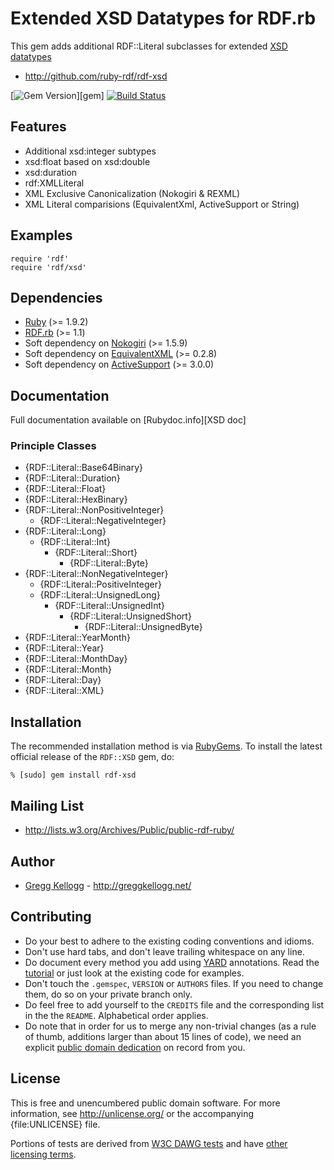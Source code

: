 # Extended XSD Datatypes for RDF.rb

This gem adds additional RDF::Literal subclasses for extended [XSD datatypes][]

* <http://github.com/ruby-rdf/rdf-xsd>

[![Gem Version](https://badge.fury.io/rb/rdf-xsd.png)][gem]
[![Build Status](https://travis-ci.org/ruby-rdf/rdf-xsd.png?branch=master)](http://travis-ci.org/ruby-rdf/rdf-xsd)

## Features

* Additional xsd:integer subtypes
* xsd:float based on xsd:double
* xsd:duration
* rdf:XMLLiteral
* XML Exclusive Canonicalization (Nokogiri & REXML)
* XML Literal comparisions (EquivalentXml, ActiveSupport or String)

## Examples

    require 'rdf'
    require 'rdf/xsd'

## Dependencies
* [Ruby](http://ruby-lang.org/) (>= 1.9.2)
* [RDF.rb](http://rubygems.org/gems/rdf) (>= 1.1)
* Soft dependency on [Nokogiri](http://rubygems.org/gems/nokogiri) (>= 1.5.9)
* Soft dependency on [EquivalentXML](http://rubygems.org/gems/equivalent-xml) (>= 0.2.8)
* Soft dependency on [ActiveSupport](http://rubygems.org/gems/activesupport) (>= 3.0.0)

## Documentation
Full documentation available on [Rubydoc.info][XSD doc]

### Principle Classes
* {RDF::Literal::Base64Binary}
* {RDF::Literal::Duration}
* {RDF::Literal::Float}
* {RDF::Literal::HexBinary}
* {RDF::Literal::NonPositiveInteger}
  * {RDF::Literal::NegativeInteger}
* {RDF::Literal::Long}
  * {RDF::Literal::Int}
    * {RDF::Literal::Short}
      * {RDF::Literal::Byte}
* {RDF::Literal::NonNegativeInteger}
  * {RDF::Literal::PositiveInteger}
  * {RDF::Literal::UnsignedLong}
    * {RDF::Literal::UnsignedInt}
      * {RDF::Literal::UnsignedShort}
        * {RDF::Literal::UnsignedByte}
* {RDF::Literal::YearMonth}
* {RDF::Literal::Year}
* {RDF::Literal::MonthDay}
* {RDF::Literal::Month}
* {RDF::Literal::Day}
* {RDF::Literal::XML}

## Installation

The recommended installation method is via [RubyGems](http://rubygems.org/).
To install the latest official release of the `RDF::XSD` gem, do:

    % [sudo] gem install rdf-xsd

## Mailing List

* <http://lists.w3.org/Archives/Public/public-rdf-ruby/>

## Author

* [Gregg Kellogg](http://github.com/gkellogg) - <http://greggkellogg.net/>

Contributing
------------

* Do your best to adhere to the existing coding conventions and idioms.
* Don't use hard tabs, and don't leave trailing whitespace on any line.
* Do document every method you add using [YARD][] annotations. Read the
  [tutorial][YARD-GS] or just look at the existing code for examples.
* Don't touch the `.gemspec`, `VERSION` or `AUTHORS` files. If you need to
  change them, do so on your private branch only.
* Do feel free to add yourself to the `CREDITS` file and the corresponding
  list in the the `README`. Alphabetical order applies.
* Do note that in order for us to merge any non-trivial changes (as a rule
  of thumb, additions larger than about 15 lines of code), we need an
  explicit [public domain dedication][PDD] on record from you.

License
-------

This is free and unencumbered public domain software. For more information,
see <http://unlicense.org/> or the accompanying {file:UNLICENSE} file.

Portions of tests are derived from [W3C DAWG tests](http://www.w3.org/2001/sw/DataAccess/tests/) and have [other licensing terms](http://www.w3.org/2001/sw/DataAccess/tests/data-r2/LICENSE).

[Ruby]:       http://ruby-lang.org/
[RDF]:        http://www.w3.org/RDF/
[YARD]:       http://yardoc.org/
[YARD-GS]:    http://rubydoc.info/docs/yard/file/docs/GettingStarted.md
[PDD]:        http://lists.w3.org/Archives/Public/public-rdf-ruby/2010May/0013.html
[Backports]:  http://rubygems.org/gems/backports
[XSD Datatypes]: http://www.w3.org/TR/2004/REC-xmlschema-2-20041028/#built-in-datatypes